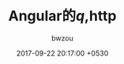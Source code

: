 ---
layout: post
title: "Angular的$q,$http"
description: Angular的$q,$http在网络请求里十分常见，今天就来聊聊他们吧！
date:   2017-09-22 20:17:00 +0530
categories: code
author: bwzou
---